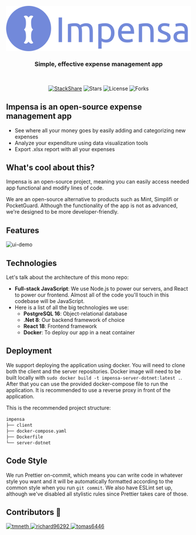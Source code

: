 <p align="center">
  <a href="https://impensa.sgf.lt/">
  <img src="./public/assets/images/logo-readme.svg" />
    </a>
</p>

<div align="center">

### Simple, effective expense management app

<br/>

[![StackShare](http://img.shields.io/badge/tech-stack-0690fa.svg?style=flat)](https://stackshare.io/impensa/impensa)
![Stars](https://img.shields.io/github/stars/richard96292/impensa.svg)
![License](https://img.shields.io/github/license/richard96292/impensa.svg)
![Forks](https://img.shields.io/github/forks/richard96292/impensa.svg)

</div>

## Impensa is an open-source expense management app

- See where all your money goes by easily adding and categorizing new expenses
- Analyze your expenditure using data visualization tools
- Export .xlsx report with all your expenses

## What's cool about this?

Impensa is an open-source project, meaning you can easily access needed app functional and modify lines of code.

We are an open-source alternative to products such as Mint, Simplifi or PocketGuard. Although the functionality of the app is not as advanced, we're designed to be more developer-friendly.

## Features

![ui-demo](./public/assets/images/UI-demo.gif)

## Technologies

Let's talk about the architecture of this mono repo:

- **Full-stack JavaScript**: We use Node.js to power our servers, and React to power our frontend. Almost all of the code you'll touch in this codebase will be JavaScript.
- Here is a list of all the big technologies we use:
  - **PostgreSQL 16**: Object-relational database
  - **.Net 8**: Our backend framework of choice
  - **React 18**: Frontend framework
  - **Docker**: To deploy our app in a neat container

## Deployment

We support deploying the application using docker.
You will need to clone both the client and the server repositories.
Docker image will need to be built locally with `sudo docker build -t impensa-server-dotnet:latest .`.
After that you can use the provided docker-compose file to run the application.
It is recommended to use a reverse proxy in front of the application.

This is the recommended project structure:

```plaintext
impensa
├── client
├── docker-compose.yaml
├── Dockerfile
└── server-dotnet
```

## Code Style

We run Prettier on-commit, which means you can write code in whatever style you want and it will be automatically formatted according to the common style when you run `git commit`. We also have ESLint set up, although we've disabled all stylistic rules since Prettier takes care of those.

## Contributors 👑

<a href="https://github.com/tmneth">
  <img src="https://avatars.githubusercontent.com/u/80415416?v=4" width="50" height="50" alt="tmneth"/>
</a>
<a href="https://github.com/richard96292">
  <img src="https://avatars.githubusercontent.com/u/68248740?v=4" width="50" height="50" alt="richard96292"/>
</a> 
<a href="https://github.com/tomas6446">
  <img src="https://avatars.githubusercontent.com/u/77100735?v=4" width="50" height="50" alt="tomas6446"/>
</a>
